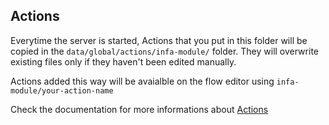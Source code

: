 ## Actions

Everytime the server is started, Actions that you put in this folder will be copied in the `data/global/actions/infa-module/` folder.
They will overwrite existing files only if they haven't been edited manually.

Actions added this way will be avaialble on the flow editor using `infa-module/your-action-name`

Check the documentation for more informations about [Actions](https://botpress.io/docs/build/code/#actions)

